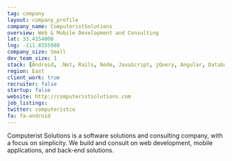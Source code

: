 ```yaml
---
tag: company
layout: company_profile
company_name: ComputeristSolutions
overview: Web & Mobile Development and Consulting
lat: 33.4154808
lng: -111.8355988
company_size: Small
dev_team_size: 1
stack: [Android, .Net, Rails, Node, JavaScript, jQuery, Angular, Databases, IoT, Architecture]
region: East
client_work: true
recruiter: false
startup: false
website: http://computeristsolutions.com
job_listings:
twitter: computeristco
fa: fa-android
---
```


Computerist Solutions is a software solutions and consulting company, with a focus on simplicity. We build and consult on web development, mobile applications, and back-end solutions.
